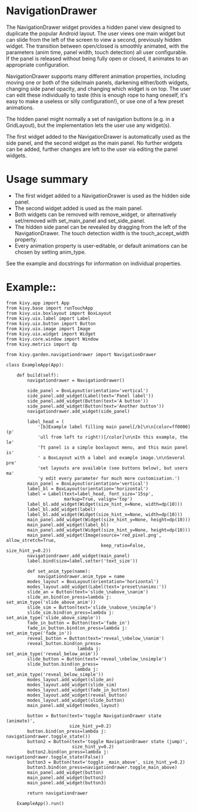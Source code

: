 # NavigationDrawer

The NavigationDrawer widget provides a hidden panel view designed to
duplicate the popular Android layout.  The user views one main widget
but can slide from the left of the screen to view a second, previously
hidden widget. The transition between open/closed is smoothly
animated, with the parameters (anim time, panel width, touch
detection) all user configurable. If the panel is released without
being fully open or closed, it animates to an appropriate
configuration.

NavigationDrawer supports many different animation properties,
including moving one or both of the side/main panels, darkening
either/both widgets, changing side panel opacity, and changing which
widget is on top. The user can edit these individually to taste (this
is enough rope to hang oneself, it's easy to make a useless or silly
configuration!), or use one of a few preset animations.

The hidden panel might normally a set of navigation buttons (e.g. in a
GridLayout), but the implementation lets the user use any widget(s).

The first widget added to the NavigationDrawer is automatically used
as the side panel, and the second widget as the main panel. No further
widgets can be added, further changes are left to the user via editing
the panel widgets.

# Usage summary

- The first widget added to a NavigationDrawer is used as the hidden
  side panel.
- The second widget added is used as the main panel.
- Both widgets can be removed with remove_widget, or alternatively
  set/removed with set_main_panel and set_side_panel.
- The hidden side panel can be revealed by dragging from the left of
  the NavigationDrawer. The touch detection width is the
  touch_accept_width property.
- Every animation property is user-editable, or default animations
  can be chosen by setting anim_type.

See the example and docstrings for information on individual properties.


# Example::

    from kivy.app import App
    from kivy.base import runTouchApp
    from kivy.uix.boxlayout import BoxLayout
    from kivy.uix.label import Label
    from kivy.uix.button import Button
    from kivy.uix.image import Image
    from kivy.uix.widget import Widget
    from kivy.core.window import Window
    from kivy.metrics import dp

    from kivy.garden.navigationdrawer import NavigationDrawer

    class ExampleApp(App):

        def build(self):
            navigationdrawer = NavigationDrawer()

            side_panel = BoxLayout(orientation='vertical')
            side_panel.add_widget(Label(text='Panel label'))
            side_panel.add_widget(Button(text='A button'))
            side_panel.add_widget(Button(text='Another button'))
            navigationdrawer.add_widget(side_panel)

            label_head = (
                '[b]Example label filling main panel[/b]\n\n[color=ff0000](p'
                'ull from left to right!)[/color]\n\nIn this example, the le'
                'ft panel is a simple boxlayout menu, and this main panel is'
                ' a BoxLayout with a label and example image.\n\nSeveral pre'
                'set layouts are available (see buttons below), but users ma'
                'y edit every parameter for much more customisation.')
            main_panel = BoxLayout(orientation='vertical')
            label_bl = BoxLayout(orientation='horizontal')
            label = Label(text=label_head, font_size='15sp',
                          markup=True, valign='top')
            label_bl.add_widget(Widget(size_hint_x=None, width=dp(10)))
            label_bl.add_widget(label)
            label_bl.add_widget(Widget(size_hint_x=None, width=dp(10)))
            main_panel.add_widget(Widget(size_hint_y=None, height=dp(10)))
            main_panel.add_widget(label_bl)
            main_panel.add_widget(Widget(size_hint_y=None, height=dp(10)))
            main_panel.add_widget(Image(source='red_pixel.png', allow_stretch=True,
                                        keep_ratio=False, size_hint_y=0.2))
            navigationdrawer.add_widget(main_panel)
            label.bind(size=label.setter('text_size'))

            def set_anim_type(name):
                navigationdrawer.anim_type = name
            modes_layout = BoxLayout(orientation='horizontal')
            modes_layout.add_widget(Label(text='preset\nanims:'))
            slide_an = Button(text='slide_\nabove_\nanim')
            slide_an.bind(on_press=lambda j: set_anim_type('slide_above_anim'))
            slide_sim = Button(text='slide_\nabove_\nsimple')
            slide_sim.bind(on_press=lambda j: set_anim_type('slide_above_simple'))
            fade_in_button = Button(text='fade_in')
            fade_in_button.bind(on_press=lambda j: set_anim_type('fade_in'))
            reveal_button = Button(text='reveal_\nbelow_\nanim')
            reveal_button.bind(on_press=
                               lambda j: set_anim_type('reveal_below_anim'))
            slide_button = Button(text='reveal_\nbelow_\nsimple')
            slide_button.bind(on_press=
                              lambda j: set_anim_type('reveal_below_simple'))
            modes_layout.add_widget(slide_an)
            modes_layout.add_widget(slide_sim)
            modes_layout.add_widget(fade_in_button)
            modes_layout.add_widget(reveal_button)
            modes_layout.add_widget(slide_button)
            main_panel.add_widget(modes_layout)

            button = Button(text='toggle NavigationDrawer state (animate)',
                            size_hint_y=0.2)
            button.bind(on_press=lambda j: navigationdrawer.toggle_state())
            button2 = Button(text='toggle NavigationDrawer state (jump)',
                             size_hint_y=0.2)
            button2.bind(on_press=lambda j: navigationdrawer.toggle_state(False))
            button3 = Button(text='toggle _main_above', size_hint_y=0.2)
            button3.bind(on_press=navigationdrawer.toggle_main_above)
            main_panel.add_widget(button)
            main_panel.add_widget(button2)
            main_panel.add_widget(button3)

            return navigationdrawer

        ExampleApp().run()

